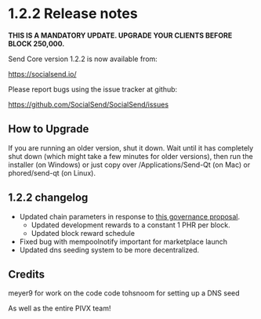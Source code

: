 1.2.2 Release notes
====================

**THIS IS A MANDATORY UPDATE. UPGRADE YOUR CLIENTS BEFORE BLOCK 250,000.**

Send Core version 1.2.2 is now available from:

  https://socialsend.io/

Please report bugs using the issue tracker at github:

  https://github.com/SocialSend/SocialSend/issues


How to Upgrade
--------------

If you are running an older version, shut it down. Wait until it has completely
shut down (which might take a few minutes for older versions), then run the
installer (on Windows) or just copy over /Applications/Send-Qt (on Mac) or
phored/send-qt (on Linux).


1.2.2 changelog
----------------

- Updated chain parameters in response to [this governance proposal](https://forum.socialsend.io//t/block-reward-extension/81).
  - Updated development rewards to a constant 1 PHR per block.
  - Updated block reward schedule
- Fixed bug with mempoolnotify important for marketplace launch
- Updated dns seeding system to be more decentralized.


Credits
--------

meyer9 for work on the code code
tohsnoom for setting up a DNS seed

As well as the entire PIVX team!